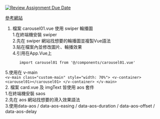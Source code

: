 [![Review Assignment Due Date](https://classroom.github.com/assets/deadline-readme-button-22041afd0340ce965d47ae6ef1cefeee28c7c493a6346c4f15d667ab976d596c.svg)](https://classroom.github.com/a/aMHx-K_k)


 [參考網站](https://jo-zu-works.site/)
 1. 檔案 carousel01.vue 使用 swiper 輪播圖 <br>
1.在終端機安裝 swiper <br>
2.先在 swiper 網站找想要的輪播圖並複製Vue語法 <br>
3.貼在檔案內並修改圖片、輪播效果 <br>
4.引用在App.Vue上 <br>
       ```
          import carousel01 from '@/components/carousel01.vue'
       ```
        
5.使用在 v-main  <br>
      ```
       <v-main class="custom-main" style="width: 70%">
        <v-container>
          <carousel01></carousel01>
        </v-container>
      </v-main>
       ```
 <br>
   2. 檔案 card.vue 及 imgText 皆使用 aos 套件 <br>
1.在終端機安裝 saos <br>
2.先在 aos 網站找想要的滑入效果語法 <br>
3.使用data-aos / data-aos-easing / data-aos-duration / data-aos-offset / data-aos-delay <br>
          
